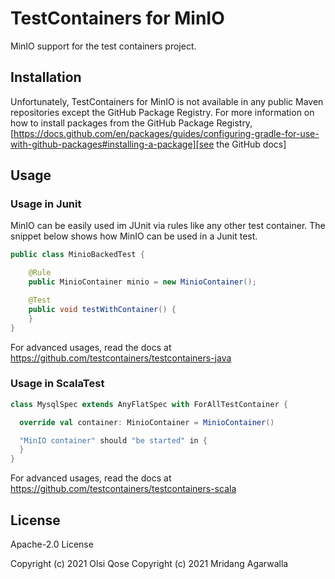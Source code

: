 # TestContainers for MinIO

MinIO support for the test containers project.

## Installation

Unfortunately, TestContainers for MinIO is not available in any public Maven repositories except the GitHub Package
Registry. For more information on how to install packages from the GitHub Package
Registry, [https://docs.github.com/en/packages/guides/configuring-gradle-for-use-with-github-packages#installing-a-package][see the GitHub docs]

## Usage

### Usage in Junit

MinIO can be easily used im JUnit via rules like any other test container. The snippet below shows how MinIO can be used
in a Junit test.

```java
public class MinioBackedTest {

    @Rule
    public MinioContainer minio = new MinioContainer();

    @Test
    public void testWithContainer() {
    }
}
```

For advanced usages, read the docs at https://github.com/testcontainers/testcontainers-java

### Usage in ScalaTest

```scala
class MysqlSpec extends AnyFlatSpec with ForAllTestContainer {

  override val container: MinioContainer = MinioContainer()

  "MinIO container" should "be started" in {
  }
}
```

For advanced usages, read the docs at https://github.com/testcontainers/testcontainers-scala

## License

Apache-2.0 License

Copyright (c) 2021 Olsi Qose Copyright (c) 2021 Mridang Agarwalla

[see the GitHub docs]: https://docs.github.com/en/packages/guides/configuring-gradle-for-use-with-github-packages#installing-a-package
